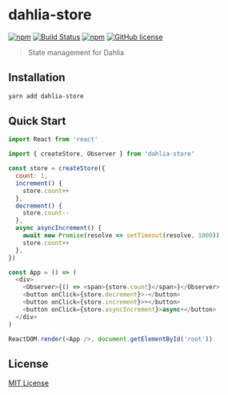 # dahlia-store

[![npm](https://img.shields.io/npm/v/dahlia.svg)](https://www.npmjs.com/package/dahlia) [![Build Status](https://travis-ci.org/forsigner/dahlia.svg?branch=master)](https://travis-ci.org/forsigner/dahlia) [](https://coveralls.io/github/forsigner/dahlia?branch=master)
[![npm](https://img.shields.io/badge/TypeScript-%E2%9C%93-007ACC.svg)](https://www.typescriptlang.org/) [![GitHub license](https://img.shields.io/github/license/forsigner/dahlia.svg)](https://github.com/forsigner/dahlia/blob/master/LICENSE)

> State management for Dahlia

## Installation

```sh
yarn add dahlia-store
```

## Quick Start

```js
import React from 'react'

import { createStore, Observer } from 'dahlia-store'

const store = createStore({
  count: 1,
  increment() {
    store.count++
  },
  decrement() {
    store.count--
  },
  async asyncIncrement() {
    await new Promise(resolve => setTimeout(resolve, 1000))
    store.count++
  },
})

const App = () => (
  <div>
    <Observer>{() => <span>{store.count}</span>}</Observer>
    <button onClick={store.decrement}>-</button>
    <button onClick={store.increment}>+</button>
    <button onClick={store.asyncIncrement}>async+</button>
  </div>
)

ReactDOM.render(<App />, document.getElementById('root'))
```

## License

[MIT License](https://github.com/forsigner/dahlia/blob/master/LICENSE)
